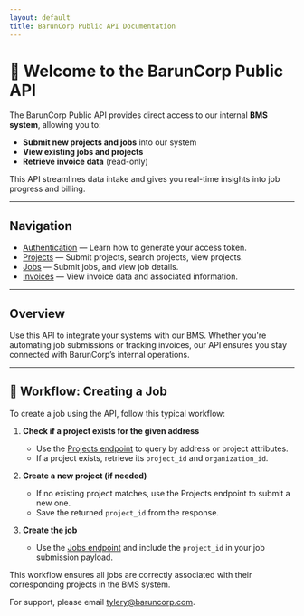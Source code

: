 ```yaml
---
layout: default
title: BarunCorp Public API Documentation
---
```


# 👋 Welcome to the BarunCorp Public API

The BarunCorp Public API provides direct access to our internal **BMS system**, allowing you to:

- **Submit new projects and jobs** into our system  
- **View existing jobs and projects**  
- **Retrieve invoice data** (read-only)

This API streamlines data intake and gives you real-time insights into job progress and billing.

---

## Navigation

- [Authentication](authentication.md) — Learn how to generate your access token.
- [Projects](projects.md) — Submit projects, search projects, view projects.
- [Jobs](jobs.html) — Submit jobs, and view job details.
- [Invoices](invoices.html) — View invoice data and associated information.

---

## Overview

Use this API to integrate your systems with our BMS. Whether you're automating job submissions or tracking invoices, our API ensures you stay connected with BarunCorp’s internal operations.

---

## 🔁 Workflow: Creating a Job

To create a job using the API, follow this typical workflow:

1. **Check if a project exists for the given address**
   - Use the [Projects endpoint](projects.md) to query by address or project attributes.
   - If a project exists, retrieve its `project_id` and `organization_id`.

2. **Create a new project (if needed)**
   - If no existing project matches, use the Projects endpoint to submit a new one.
   - Save the returned `project_id` from the response.

3. **Create the job**
   - Use the [Jobs endpoint](jobs.html) and include the `project_id` in your job submission payload.

This workflow ensures all jobs are correctly associated with their corresponding projects in the BMS system.

For support, please email [tylery@baruncorp.com](mailto:tylery@baruncorp.com).